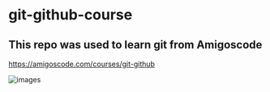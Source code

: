 # git-github-course

## This repo was used to learn git from Amigoscode

https://amigoscode.com/courses/git-github

![images](https://user-images.githubusercontent.com/113540099/210626501-886e3ac2-00c7-4137-8a97-1942ca277cbc.png)
